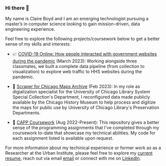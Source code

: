 ### Hi there 👋 

My name is Claire Boyd and I am an emerging technologist pursuing a master’s in computer science looking to gain mission-driven, data engineering experience.

Feel free to explore the following projects/coursework below to get a better sense of my skills and interests: 

* 📈 [COVID-19 Online: How people interacted with government websites during the pandemic](https://github.com/claireboyd/covid19_online) (March 2023): Working alongside three classmates, we built a complete data pipeline (from collection to visualization) to explore web traffic to HHS websites during the pandemic.

* 📖 [Scraper for Chicago Maps Archive](https://github.com/claireboyd/chicagomaps_scraper) (Feb 2023): In my role as digialization specialist for the University of Chicago Library System Special Collection's Department, I reconfigured data made publicly available by the Chicago History Museum to help process and digitize the maps for public use by University of Chicago Library's Preservation Departments.

* 📓 [CAPP Coursework](https://github.com/claireboyd/capp_coursework) (Aug 2022-Present): This repository gives a better sense of the programming assignments that I've completed through my coursework to-date that showcase my technical abilities. My code for each assignment listed is available upon request.

For more information about my techinical experience or former work as as a Researcher at the Urban Institute, please feel free to explore my [current resume](), reach out via email [email](mailto:claire.k.boyd@gmail.com) or connect with me on [LinkedIn](linkedin.com/in/claireboyd/).
